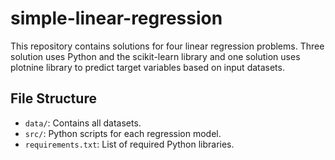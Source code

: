 # simple-linear-regression

This repository contains solutions for four linear regression problems. Three solution uses Python and the scikit-learn library and one solution uses plotnine library to predict target variables based on input datasets.

## File Structure
- `data/`: Contains all datasets.
- `src/`: Python scripts for each regression model.
- `requirements.txt`: List of required Python libraries.
